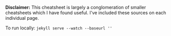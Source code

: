 **Disclaimer:** This cheatsheet is largely a conglomeration of smaller cheatsheets which I have found useful. I've included these sources on each individual page.

To run locally: `jekyll serve --watch --baseurl ''`

